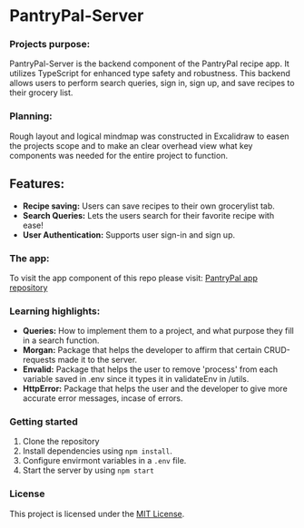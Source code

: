 # PantryPal-Server

### Projects purpose:
PantryPal-Server is the backend component of the PantryPal recipe app. It utilizes TypeScript for enhanced type safety and robustness. This backend allows users to perform search queries, sign in, sign up, and save recipes to their grocery list.

### Planning:
Rough layout and logical mindmap was constructed in Excalidraw to easen the projects scope and to make an clear overhead view what key components was needed for the entire project to function.


## Features:
- <b>Recipe saving:</b> Users can save recipes to their own grocerylist tab.
- <b>Search Queries:</b> Lets the users search for their favorite recipe with ease!
- <b>User Authentication:</b> Supports user sign-in and sign up.


### The app:
To visit the app component of this repo please visit: [PantryPal app repository](https://github.com/Jonathannilsson90/PantryPal)

### Learning highlights:
- <b>Queries:</b> How to implement them to a project, and what purpose they fill in a search function.
- <b>Morgan:</b> Package that helps the developer to affirm that certain CRUD-requests made it to the server.
- <b>Envalid:</b> Package that helps the user to remove 'process' from each variable saved in .env since it types it in validateEnv in /utils.
- <b>HttpError:</b> Package that helps the user and the developer to give more accurate error messages, incase of errors.

### Getting started

  1. Clone the repository
  2. Install dependencies using `npm install`.
  3. Configure envirmont variables in a `.env` file.
  4. Start the server by using `npm start`

### License
This project is licensed under the [MIT License](LICENSE).
